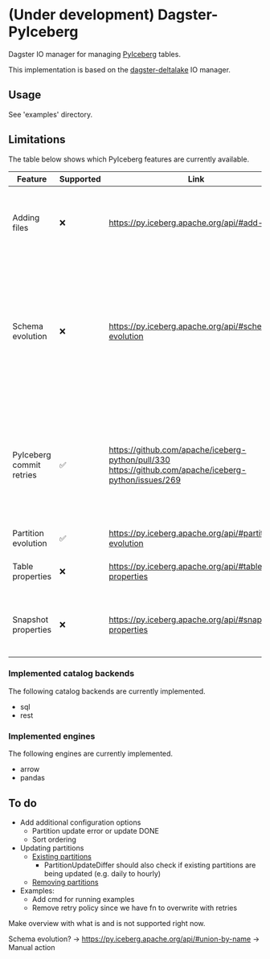 # (Under development) Dagster-PyIceberg

Dagster IO manager for managing [PyIceberg](https://github.com/apache/iceberg-python) tables.

This implementation is based on the [dagster-deltalake](https://github.com/dagster-io/dagster/tree/master/python_modules/libraries/dagster-deltalake) IO manager.

## Usage

See 'examples' directory.

## Limitations

The table below shows which PyIceberg features are currently available.

| Feature                  | Supported | Link                                                                                                  | Comment                                                                                                                                                         |
|--------------------------|-----------|-------------------------------------------------------------------------------------------------------|-----------------------------------------------------------------------------------------------------------------------------------------------------------------|
| Adding files             | ❌         | https://py.iceberg.apache.org/api/#add-files                                                          | Useful for existing partitions that users don't want to re-materialize/re-compute.                                                                              |
| Schema evolution         | ❌         | https://py.iceberg.apache.org/api/#schema-evolution                                                   | More complicated than e.g. delta lake since updates require diffing input table with existing Iceberg table. Approach should be similar to partition evolution. |
| PyIceberg commit retries | ✅         | https://github.com/apache/iceberg-python/pull/330 https://github.com/apache/iceberg-python/issues/269 | PR to add this to PyIceberg is open. Will probably be merged for an upcoming release. Added a custom retry function using Tenacity for the time being.          |
| Partition evolution      | ✅         | https://py.iceberg.apache.org/api/#partition-evolution                                                | Create, Update, Delete                                                                                                                                          |
| Table properties         | ❌         | https://py.iceberg.apache.org/api/#table-properties                                                   | Can add this through metadata on the asset.                                                                                                                     |
| Snapshot properties      | ❌         | https://py.iceberg.apache.org/api/#snapshot-properties                                                | Useful for correlating Dagster runs to snapshots by adding tags to snapshot.                                                                                    |

### Implemented catalog backends

The following catalog backends are currently implemented.

- sql
- rest

### Implemented engines

The following engines are currently implemented.

- arrow
- pandas



## To do

- Add additional configuration options
  + Partition update error or update DONE
  + Sort ordering
- Updating partitions
  + [Existing partitions](https://py.iceberg.apache.org/api/#partition-evolution)
    + PartitionUpdateDiffer should also check if existing partitions are being updated (e.g. daily to hourly)
  + [Removing partitions](https://py.iceberg.apache.org/api/#remove-fields)
- Examples:
  + Add cmd for running examples
  + Remove retry policy since we have fn to overwrite with retries

Make overview with what is and is not supported right now.

Schema evolution? -> https://py.iceberg.apache.org/api/#union-by-name -> Manual action
